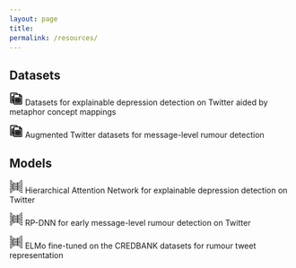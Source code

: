```yaml
---
layout: page
title:
permalink: /resources/
---
```


<h2 style="text-align:left;">Datasets</h2>

 <a href="https://zenodo.org/record/7095100" target="_blank"><img src="../images/dataset1.png" width="24" height="24"></a> Datasets for explainable depression detection on Twitter aided by metaphor concept mappings<br>
 
 
 <a href="https://zenodo.org/record/3269768" target="_blank"><img src="../images/dataset1.png" width="24" height="24"></a> Augmented Twitter datasets for message-level rumour detection<br>

<h2 style="text-align:left;">Models</h2>

<a href="https://github.com/soojihan/HAN" target="_blank"><img src="../images/model.png" width="24" height="24"></a> Hierarchical Attention Network for explainable depression detection on Twitter<br>

<a href="https://github.com/soojihan/RPDNN" target="_blank"><img src="../images/model.png" width="24" height="24"></a> RP-DNN for early message-level rumour detection on Twitter <br>
 

 <a href="https://figshare.shef.ac.uk/articles/Credibility_corpus_fine-tuned_ELMo_contextual_language_model_for_early_rumor_detection_on_social_media/11591775" target="_blank"><img src="../images/model.png" width="24" height="24"></a> ELMo fine-tuned on the CREDBANK datasets for rumour tweet representation <br>
